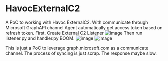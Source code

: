# HavocExternalC2
A PoC to working with Havoc ExternalC2. With communicate through Microsoft GraphAPI channel
Agent automatically get access token based on refresh token.
First. Create External C2 Listener
![image](https://github.com/user-attachments/assets/394ee4b8-215c-4876-91c6-98ae45c52aef)
Then run listener.py and handler.py
BOOM.
![image](https://github.com/user-attachments/assets/6784ff86-bb1b-4f89-8185-e7279382052c)
![image](https://github.com/user-attachments/assets/851c336c-52d2-430c-b783-59ecc950e9f6)

This is just a PoC to leverage graph.microsoft.com as a communicate channel.
The process of syncing is just scrap. The response maybe slow.
